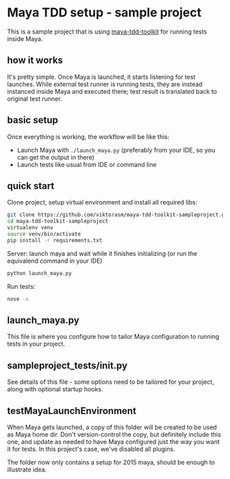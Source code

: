 # Maya TDD setup - sample project

This is a sample project that is using [maya-tdd-toolkit](https://github.com/viktorasm/maya-tdd-toolkit) for running tests inside Maya.

## how it works

It's pretty simple. Once Maya is launched, it starts listening for test launches.
While external test runner is running tests, they are instead instanced inside Maya and executed there; test result
is translated back to original test runner.

## basic setup

Once everything is working, the workflow will be like this:

* Launch Maya with `./launch_maya.py` (preferably from your IDE, so you can get the output in there)
* Launch tests like usual from IDE or command line

## quick start

Clone project, setup virtual environment and install all required libs:

```bash
git clone https://github.com/viktorasm/maya-tdd-toolkit-sampleproject.git
cd maya-tdd-toolkit-sampleproject
virtualenv venv
source venv/bin/activate
pip install -r requirements.txt
```

Server: launch maya and wait while it finishes initializing (or run the equivalend command in your IDE)

```bash
python launch_maya.py
```

Run tests:

```bash
nose -v
```




## launch_maya.py

This file is where you configure how to tailor Maya configuration to running tests in your project.

## sampleproject_tests/__init__.py

See details of this file - some options need to be tailored for your project, along with optional startup hooks.

## testMayaLaunchEnvironment

When Maya gets launched, a copy of this folder will be created to be used as Maya home dir. Don't version-control the copy,
but definitely include this one, and update as needed to have Maya configured just the way you want it for tests. In this project's case, we've disabled all plugins. 

The folder now only contains a setup for 2015 maya, should be enough to illustrate idea.